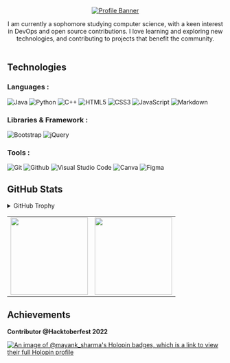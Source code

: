<p align="center"><a href="https://linkfree.io/Mayank-Sharma17"><img alt="Profile Banner" src="https://user-images.githubusercontent.com/113251342/235408834-20314bde-8dda-45ad-882c-2def0029faf3.png"></a></p>

<div align="center">
I am currently a sophomore studying computer science, with a keen interest in DevOps and open source contributions. I love learning and exploring new technologies, and contributing to projects that benefit the community.
</div>
<br>

## Technologies 
### Languages :
![Java](https://img.shields.io/badge/-Java-important?style=flat-square&logo=openjdk&logoColor=white)
![Python](https://img.shields.io/badge/Python-3670A0?style=flat-square&logo=python&logoColor=ffdd54)
![C++](https://img.shields.io/badge/-C++-00599C?style=flat-square&logo=c)
![HTML5](https://img.shields.io/badge/HTML5-E34F26?style=flat-square&logo=html5&logoColor=white)
![CSS3](https://img.shields.io/badge/CSS3-1572B6?style=flat-square&logo=css3&logoColor=white)
![JavaScript](https://img.shields.io/badge/JavaScript-%23323330.svg?style=flat-square&logo=javascript&logoColor=%23F7DF1E)
![Markdown](https://img.shields.io/badge/Markdown-black?style=flat-square&logo=markdown&logoColor=white)

### Libraries & Framework :
![Bootstrap](https://img.shields.io/badge/-Bootstrap-563D7C?style=flat-square&logo=bootstrap&logoColor=white)
![jQuery](https://img.shields.io/badge/-jQuery-blue?style=flat-square&logo=jquery&logoColor=white)

### Tools :
![Git](https://img.shields.io/badge/Git-E44C30?style=flat-square&logo=git&logoColor=white)
![Github](https://img.shields.io/badge/GitHub-100000?style=flat-square&logo=github&logoColor=white)
![Visual Studio Code](https://img.shields.io/badge/Visual%20Studio%20Code-informational?style=flat-square&logo=visual-studio-code&logoColor=white)
![Canva](https://img.shields.io/badge/Canva-blue?style=flat-square&logo=Canva&logoColor=white)
![Figma](https://img.shields.io/badge/Figma-blueviolet?style=flat-square&logo=Figma&logoColor=white)

## GitHub Stats
<details>
 <summary>GitHub Trophy</summary>
 <div align="center">

 [![trophy](https://github-profile-trophy.vercel.app/?username=Mayank-Sharma17&theme=onestar&row=1&column=7)](https://github.com/ryo-ma/github-profile-trophy)

 </div>
</details>

<table>
  <tr>
    <td><img height="180em" src="https://github-readme-stats.vercel.app/api?username=Mayank-Sharma17&show_icons=true&cache_seconds=86400&theme=gotham&hide_border=true"/></td>
    <td><img height="180em"  src="https://github-readme-streak-stats.herokuapp.com/?user=Mayank-Sharma17&theme=gotham&hide_border=true"/></td>
  </tr>
</table>

## Achievements

**Contributor @Hacktoberfest 2022**

[![An image of @mayank_sharma's Holopin badges, which is a link to view their full Holopin profile](https://holopin.me/mayank_sharma)](https://holopin.io/@mayank_sharma)